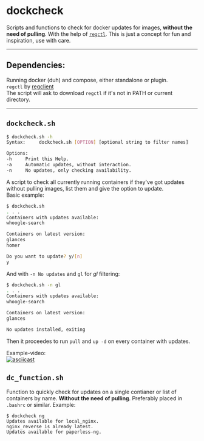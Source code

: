 # dockcheck
Scripts and functions to check for docker updates for images, **without the need of pulling**. With the help of [`regctl`](https://github.com/regclient/regclient).
This is just a concept for fun and inspiration, use with care.
___

## Dependencies:
Running docker (duh) and compose, either standalone or plugin.   
`regctl` by [regclient](https://github.com/regclient/regclient)  
The script will ask to download `regctl` if it's not in PATH or current directory.
___
## `dockcheck.sh`
```bash
$ dockcheck.sh -h
Syntax:     dockcheck.sh [OPTION] [optional string to filter names]

Options:
-h     Print this Help.
-a     Automatic updates, without interaction.
-n     No updates, only checking availability.
```
A script to check all currently running containers if they've got updates without pulling images, list them and give the option to update.   
Basic example:
```bash
$ dockcheck.sh
. . .
Containers with updates available:
whoogle-search

Containers on latest version:
glances
homer

Do you want to update? y/[n]
y
```

And with `-n No updates` and `gl` for *gl* filtering:
```bash
$ dockcheck.sh -n gl
. . .
Containers with updates available:
whoogle-search

Containers on latest version:
glances

No updates installed, exiting
```
Then it proceedes to run `pull` and `up -d` on every container with updates.   

Example-video:   
[![asciicast](https://asciinema.org/a/Bt3UXSoDHIRSn0GbvfZmB0tV2.svg)](https://asciinema.org/a/Bt3UXSoDHIRSn0GbvfZmB0tV2)


## `dc_function.sh`
Function to quickly check for updates on a single contianer or list of containers by name. **Without the need of pulling**.
Preferably placed in `.bashrc` or similar.
Example:
```
$ dockcheck ng
Updates available for local_nginx.
nginx_reverse is already latest.
Updates available for paperless-ng.
```
